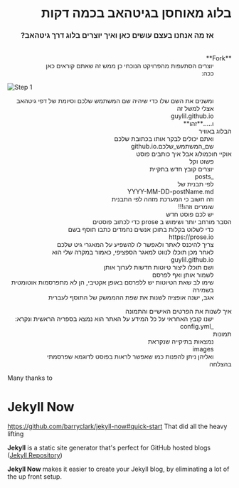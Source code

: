 <dl dir="rtl">
  <dt><h1>בלוג מאוחסן בגיטהאב בכמה דקות</h1></dt>
    <dd><h3>
      אז מה אנחנו בעצם עושים כאן
  ואיך יוצרים בלוג דרך גיטהאב?    
      </h3></dd>
  <br>
  <dt>**Fork**</dt>
    <dd>יוצרים הסתעפות מהפרויקט הנוכחי
      כן ממש זה שאתם קוראים כאן
    </dd>
    <dd>ככה:</dd>
</dl>

![Step 1](/images/step1.gif "Step 1")

<dl dir="rtl">
    <dd>ומשנים את השם שלו כדי שיהיה שם המשתמש שלכם וסיומת של דפי גיטהאב
      אצלי למשל זה</dd>
    <dd>guylil.github.io
    </dd>
    <dd>ו.....**זהו**</dd>
  <dt>הבלוג באוויר</dt>
    <dd>ואתם יכולים לבקר אותו בכתובת שלכם</dd>
    <dd>שם_המשתמש_שלכם.github.io</dd>
  <dt> אוקיי חוכמולוג אבל איך כותבים פוסט</dt>
    <dd>פשוט וקל</dd>
    <dd>יוצרים קובץ חדש בתקיית</dd>
    <dd>_posts</dd>
    <dd>לפי תבנית של</dd><dd>YYYY-MM-DD-postName.md</dd>
    <dd>וזה חשוב כי המערכת מזהה לפי התבנית</dd>
    <dd>שומרים וזהו!!!</dd>
    <dd>יש לכם פוסט חדש</dd>
  <dt>הסבר מורחב יותר ושימוש ב prose כדי לכתוב פוסטים</dt>
  <dd>כדי לשלוט בקלות בתוכן אנשים נחמדים כתבו תוסף בשם</dd>
  <dd>https://prose.io</dd>
  <dd>צריך להיכנס לאתר ולאפשר לו להשפיע על המאגרי גיט שלכם</dd>
  <dd>לאחר מכן תוכלו לנווט למאגר הספציפי, כאמור במקרה שלי הוא</dd>
  <dd>guylil.github.io</dd>
  <dd>ושם תוכלו ליצור טיוטות חדשות לערוך אותן</dd>
  <dd>לשמור אותן ואף לפרסם</dd>
  <dd><bold>שימו לב שאת הטיוטות יש ללפרסם באופן אקטיבי, הן לא מתפרסמות אוטומטית בשמירה</bold></dd>
  <dd>אגב, ישנה אופציה לשנות את שפת ההממשק של התוסף לעברית</dd>
</dl>

<dl dir="rtl">
  <dt>איך לשנות את הפרטים האישיים והתמונה</dt>
  <dd> ישנו קובץ האחראי על כל המידע על האתר
  הוא נמצא בספריה הראשית ונקרא:
  </dd>
  <dd>_config.yml</dd>
  <dt>תמונות</dt>
  <dd>נמצאות בתיקייה שנקראת</dd>
  <dd>images</dd>
  <dd>ואליהן ניתן להפנות כמו שאפשר לראות בפוסט לדוגמא שפרסמתי</dd>
  <dt>בהצלחה</dt>
</dl>



Many thanks to
# Jekyll Now
https://github.com/barryclark/jekyll-now#quick-start
That did all the heavy lifting

**Jekyll** is a static site generator that's perfect for GitHub hosted blogs ([Jekyll Repository](https://github.com/jekyll/jekyll))

**Jekyll Now** makes it easier to create your Jekyll blog, by eliminating a lot of the up front setup.
